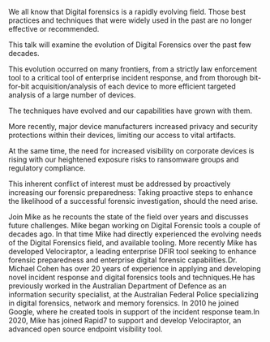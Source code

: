 We all know that Digital forensics is a rapidly evolving field. Those
best practices and techniques that were widely used in the past are no
longer effective or recommended.

This talk will examine the evolution of Digital Forensics over the
past few decades.

This evolution occurred on many frontiers, from a strictly law
enforcement tool to a critical tool of enterprise incident response,
and from thorough bit-for-bit acquisition/analysis of each device to
more efficient targeted analysis of a large number of devices.

The techniques have evolved and our capabilities have grown with them.

More recently, major device manufacturers increased privacy and
security protections within their devices, limiting our access to
vital artifacts.

At the same time, the need for increased visibility on corporate
devices is rising with our heightened exposure risks to ransomware
groups and regulatory compliance.

This inherent conflict of interest must be addressed by proactively
increasing our forensic preparedness: Taking proactive steps to
enhance the likelihood of a successful forensic investigation, should
the need arise.

Join Mike as he recounts the state of the field over years and
discusses future challenges. Mike began working on Digital Forensic
tools a couple of decades ago. In that time Mike had directly
experienced the evolving needs of the Digital Forensics field, and
available tooling. More recently Mike has developed Velociraptor, a
leading enterprise DFIR tool seeking to enhance forensic preparedness
and enterprise digital forensic capabilities.Dr. Michael Cohen has
over 20 years of experience in applying and developing novel incident
response and digital forensics tools and techniques.He has previously
worked in the Australian Department of Defence as an information
security specialist, at the Australian Federal Police specializing in
digital forensics, network and memory forensics. In 2010 he joined
Google, where he created tools in support of the incident response
team.In 2020, Mike has joined Rapid7 to support and develop
Velociraptor, an advanced open source endpoint visibility tool.
